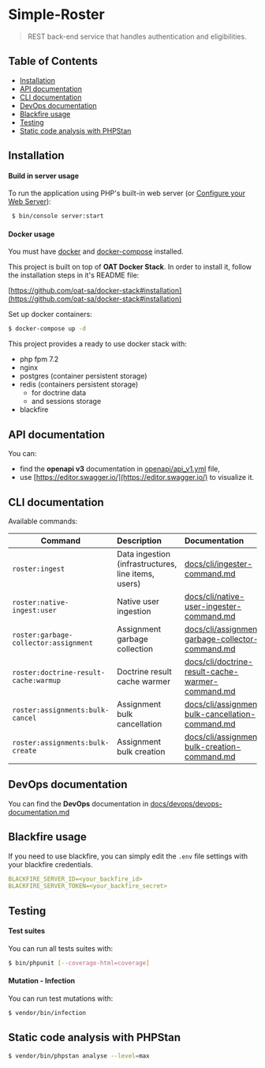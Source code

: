 # Simple-Roster

>REST back-end service that handles authentication and eligibilities.

## Table of Contents

- [Installation](#installation)
- [API documentation](#api-documentation)
- [CLI documentation](#cli-documentation)
- [DevOps documentation](#devops-documentation)
- [Blackfire usage](#blackfire-usage)
- [Testing](#testing)
- [Static code analysis with PHPStan](#static-code-analysis-with-phpstan)

## Installation

#### Build in server usage

To run the application using PHP's built-in web server (or [Configure your Web Server](https://symfony.com/doc/current/setup/web_server_configuration.html)):

```bash
 $ bin/console server:start
```

#### Docker usage

You must have [docker](https://docs.docker.com/) and [docker-compose](https://docs.docker.com/compose/install/) installed.

This project is built on top of **OAT Docker Stack**. In order to install it, follow the installation steps in it's README file: 

[https://github.com/oat-sa/docker-stack#installation](https://github.com/oat-sa/docker-stack#installation)

Set up docker containers:

```bash
$ docker-compose up -d
```

This project provides a ready to use docker stack with:
- php fpm 7.2
- nginx
- postgres (container persistent storage)
- redis (containers persistent storage)
    - for doctrine data
    - and sessions storage
- blackfire

## API documentation

You can:
- find the **openapi v3** documentation in [openapi/api_v1.yml](openapi/api_v1.yml) file,
- use [https://editor.swagger.io/](https://editor.swagger.io/) to visualize it.

## CLI documentation

Available commands:

| Command | Description | Documentation |
| ------------- |:-------------|:-------|
| `roster:ingest` | Data ingestion (infrastructures, line items, users) | [docs/cli/ingester-command.md](docs/cli/ingester-command.md) |
| `roster:native-ingest:user` | Native user ingestion | [docs/cli/native-user-ingester-command.md](docs/cli/native-user-ingester-command.md) |
| `roster:garbage-collector:assignment` | Assignment garbage collection | [docs/cli/assignment-garbage-collector-command.md](docs/cli/assignment-garbage-collector-command.md) |
| `roster:doctrine-result-cache:warmup` | Doctrine result cache warmer | [docs/cli/doctrine-result-cache-warmer-command.md](docs/cli/doctrine-result-cache-warmer-command.md) | 
| `roster:assignments:bulk-cancel` | Assignment bulk cancellation | [docs/cli/assignment-bulk-cancellation-command.md](docs/cli/assignment-bulk-cancellation-command.md) |
| `roster:assignments:bulk-create` | Assignment bulk creation | [docs/cli/assignment-bulk-creation-command.md](docs/cli/assignment-bulk-creation-command.md) |

## DevOps documentation

You can find the **DevOps** documentation in [docs/devops/devops-documentation.md](docs/devops/devops-documentation.md)

## Blackfire usage

If you need to use blackfire, you can simply edit the `.env` file settings with your blackfire credentials.

```yaml
BLACKFIRE_SERVER_ID=<your_backfire_id>
BLACKFIRE_SERVER_TOKEN=<your_backfire_secret>
```

## Testing

#### Test suites

You can run all tests suites with:

 ```bash
 $ bin/phpunit [--coverage-html=coverage]
 ```
 
 #### Mutation - Infection
 
 You can run test mutations with:
 
 ```bash
 $ vendor/bin/infection
 ```
 
## Static code analysis with PHPStan

```bash
$ vendor/bin/phpstan analyse --level=max
```
